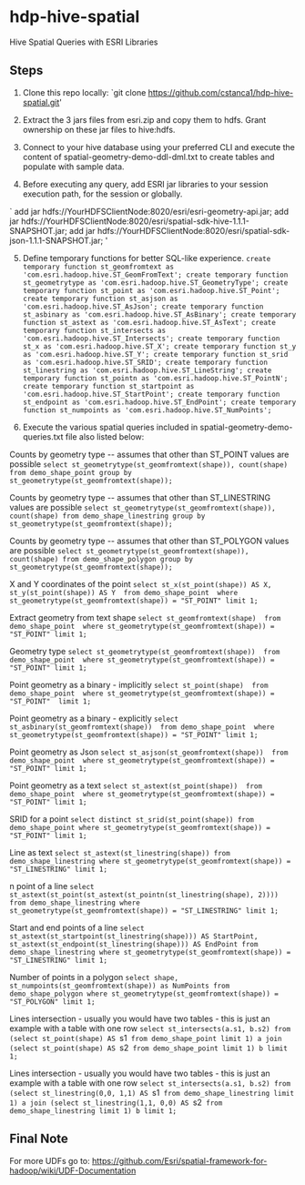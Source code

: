 # hdp-hive-spatial
Hive Spatial Queries with ESRI Libraries

## Steps
1. Clone this repo locally:
`git clone https://github.com/cstanca1/hdp-hive-spatial.git' 

2. Extract the 3 jars files from esri.zip and copy them to hdfs. Grant ownership on these jar files to hive:hdfs.

3. Connect to your hive database using your preferred CLI and execute the content of spatial-geometry-demo-ddl-dml.txt to create tables and populate with sample data.

4. Before executing any query, add ESRI jar libraries to your session execution path, for the session or globally.

`
add jar hdfs://YourHDFSClientNode:8020/esri/esri-geometry-api.jar;
add jar hdfs://YourHDFSClientNode:8020/esri/spatial-sdk-hive-1.1.1-SNAPSHOT.jar;
add jar hdfs://YourHDFSClientNode:8020/esri/spatial-sdk-json-1.1.1-SNAPSHOT.jar;
'

5. Define temporary functions for better SQL-like experience.
`
create temporary function st_geomfromtext as 'com.esri.hadoop.hive.ST_GeomFromText';
create temporary function st_geometrytype as 'com.esri.hadoop.hive.ST_GeometryType';
create temporary function st_point as 'com.esri.hadoop.hive.ST_Point';
create temporary function st_asjson as 'com.esri.hadoop.hive.ST_AsJson';
create temporary function st_asbinary as 'com.esri.hadoop.hive.ST_AsBinary';
create temporary function st_astext as 'com.esri.hadoop.hive.ST_AsText';
create temporary function st_intersects as 'com.esri.hadoop.hive.ST_Intersects';
create temporary function st_x as 'com.esri.hadoop.hive.ST_X';
create temporary function st_y as 'com.esri.hadoop.hive.ST_Y';
create temporary function st_srid as 'com.esri.hadoop.hive.ST_SRID';
create temporary function st_linestring as 'com.esri.hadoop.hive.ST_LineString';
create temporary function st_pointn as 'com.esri.hadoop.hive.ST_PointN';
create temporary function st_startpoint as 'com.esri.hadoop.hive.ST_StartPoint';
create temporary function st_endpoint as 'com.esri.hadoop.hive.ST_EndPoint';
create temporary function st_numpoints as 'com.esri.hadoop.hive.ST_NumPoints';
`

6. Execute the various spatial queries included in spatial-geometry-demo-queries.txt file also listed below:

Counts by geometry type -- assumes that other than ST_POINT values are possible
`
select st_geometrytype(st_geomfromtext(shape)), count(shape)
from demo_shape_point
group by st_geometrytype(st_geomfromtext(shape));
`

Counts by geometry type -- assumes that other than ST_LINESTRING values are possible
`
select st_geometrytype(st_geomfromtext(shape)), count(shape)
from demo_shape_linestring
group by st_geometrytype(st_geomfromtext(shape));
`

Counts by geometry type -- assumes that other than ST_POLYGON values are possible
`
select st_geometrytype(st_geomfromtext(shape)), count(shape)
from demo_shape_polygon
group by st_geometrytype(st_geomfromtext(shape));
`

X and Y coordinates of the point
`
select st_x(st_point(shape)) AS X, st_y(st_point(shape)) AS Y 
from demo_shape_point 
where st_geometrytype(st_geomfromtext(shape)) = "ST_POINT"
limit 1;
`

Extract geometry from text shape
`
select st_geomfromtext(shape) 
from demo_shape_point 
where st_geometrytype(st_geomfromtext(shape)) = "ST_POINT"
limit 1;
`

Geometry type
`
select st_geometrytype(st_geomfromtext(shape)) 
from demo_shape_point 
where st_geometrytype(st_geomfromtext(shape)) = "ST_POINT"
limit 1;
`

Point geometry as a binary - implicitly
`
select st_point(shape) 
from demo_shape_point 
where st_geometrytype(st_geomfromtext(shape)) = "ST_POINT" 
limit 1;
`

Point geometry as a binary - explicitly
`
select st_asbinary(st_geomfromtext(shape)) 
from demo_shape_point 
where st_geometrytype(st_geomfromtext(shape)) = "ST_POINT"
limit 1;
`

Point geometry as Json
`
select st_asjson(st_geomfromtext(shape)) 
from demo_shape_point 
where st_geometrytype(st_geomfromtext(shape)) = "ST_POINT"
limit 1;
`

Point geometry as a text
`
select st_astext(st_point(shape)) 
from demo_shape_point 
where st_geometrytype(st_geomfromtext(shape)) = "ST_POINT"
limit 1;
`

SRID for a point
`
select distinct st_srid(st_point(shape))
from demo_shape_point
where st_geometrytype(st_geomfromtext(shape)) = "ST_POINT"
limit 1;
`

Line as text
`
select st_astext(st_linestring(shape))
from demo_shape_linestring
where st_geometrytype(st_geomfromtext(shape)) = "ST_LINESTRING"
limit 1;
`

n point of a line
`
select st_astext(st_point(st_astext(st_pointn(st_linestring(shape), 2))))
from demo_shape_linestring
where st_geometrytype(st_geomfromtext(shape)) = "ST_LINESTRING"
limit 1;
`

Start and end points of a line
`
select st_astext(st_startpoint(st_linestring(shape))) AS StartPoint, 
       st_astext(st_endpoint(st_linestring(shape))) AS EndPoint
from demo_shape_linestring
where st_geometrytype(st_geomfromtext(shape)) = "ST_LINESTRING"
limit 1;
`

Number of points in a polygon
`
select shape, st_numpoints(st_geomfromtext(shape)) as NumPoints
from demo_shape_polygon
where st_geometrytype(st_geomfromtext(shape)) = "ST_POLYGON"
limit 1;
`

Lines intersection - usually you would have two tables - this is just an example with a table with one row
`
select st_intersects(a.s1, b.s2)
from 
   (select st_point(shape) AS  `s1` 
      from demo_shape_point limit 1) a join
   (select st_point(shape) AS  `s2` 
      from demo_shape_point limit 1) b
limit 1;
`

Lines intersection - usually you would have two tables - this is just an example with a table with one row
`
select st_intersects(a.s1, b.s2)
from 
   (select st_linestring(0,0, 1,1) AS  `s1` 
      from demo_shape_linestring limit 1) a join
   (select st_linestring(1,1, 0,0) AS  `s2` 
      from demo_shape_linestring limit 1) b
limit 1;
`

## Final Note
For more UDFs go to: https://github.com/Esri/spatial-framework-for-hadoop/wiki/UDF-Documentation

